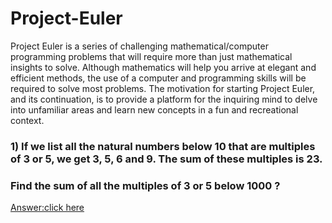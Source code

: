 # Project-Euler
Project Euler is a series of challenging mathematical/computer programming problems that will require more than just mathematical insights to solve. Although mathematics will help you arrive at elegant and efficient methods, the use of a computer and programming skills will be required to solve most problems.  The motivation for starting Project Euler, and its continuation, is to provide a platform for the inquiring mind to delve into unfamiliar areas and learn new concepts in a fun and recreational context.

### 1) If we list all the natural numbers below 10 that are multiples of 3 or 5, we get 3, 5, 6 and 9. The sum of these multiples is 23.
### Find the sum of all the multiples of 3 or 5 below 1000 ?
[Answer:click here](https://github.com/TechCodeDev/Project_Euler/blob/master/Eular_Project/solution-1.ipynb)
